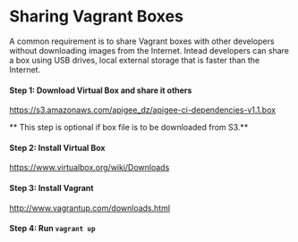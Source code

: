 Sharing Vagrant Boxes
=====
A common requirement is to share Vagrant boxes with other developers without downloading images from the Internet. Intead developers can share a box using USB drives, local external storage that is faster than the Internet.

#### Step 1: Download Virtual Box and share it others
https://s3.amazonaws.com/apigee_dz/apigee-ci-dependencies-v1.1.box

** This step is optional if box file is to be downloaded from S3.**

#### Step 2: Install Virtual Box
https://www.virtualbox.org/wiki/Downloads

#### Step 3: Install Vagrant
http://www.vagrantup.com/downloads.html

#### Step 4: Run ```vagrant up```
